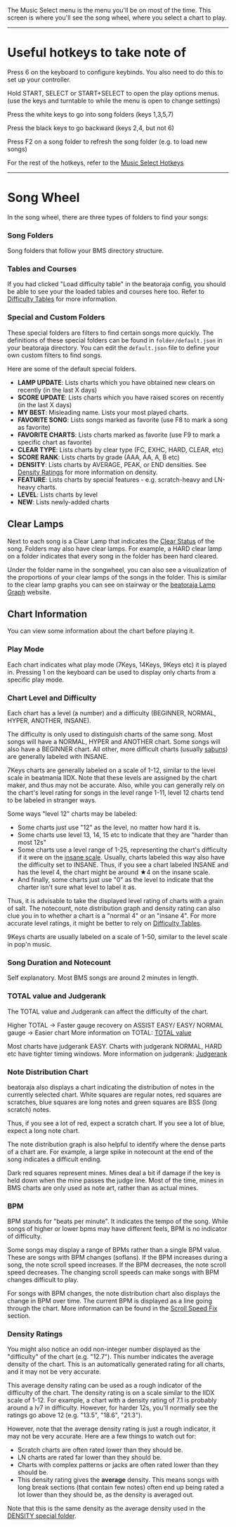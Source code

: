 The Music Select menu is the menu you'll be on most of the time.
This screen is where you'll see the song wheel, where you select a chart to play.

----------
# Useful hotkeys to take note of

Press 6 on the keyboard to configure keybinds. You also need to do this to set up your controller.

Hold START, SELECT or START+SELECT to open the play options menus. (use the keys and turntable to while the menu is open to change settings)

Press the white keys to go into song folders (keys 1,3,5,7)

Press the black keys to go backward (keys 2,4, but not 6)

Press F2 on a song folder to refresh the song folder (e.g. to load new songs)

For the rest of the hotkeys, refer to the [Music Select Hotkeys](Hotkeys#music-select)


----------
# Song Wheel

In the song wheel, there are three types of folders to find your songs:

### Song Folders
Song folders that follow your BMS directory structure.

### Tables and Courses
If you had clicked "Load difficulty table" in the beatoraja config, you should be able to see your the loaded tables and courses here too. Refer to [Difficulty Tables](Difficulty-Tables) for more information.

### Special and Custom Folders
These special folders are filters to find certain songs more quickly.
The definitions of these special folders can be found in `folder/default.json` in your beatoraja directory. You can edit the `default.json` file to define your own custom filters to find songs.

Here are some of the default special folders.

- **LAMP UPDATE**: Lists charts which you have obtained new clears on recently (in the last X days)
- **SCORE UPDATE**: Lists charts which you have raised scores on recently (in the last X days)
- **MY BEST**: Misleading name. Lists your most played charts.
- **FAVORITE SONG**: Lists songs marked as favorite (use F8 to mark a song as favorite)
- **FAVORITE CHARTS**: Lists charts marked as favorite (use F9 to mark a specific chart as favorite)
- **CLEAR TYPE**: Lists charts by clear type (FC, EXHC, HARD, CLEAR, etc)
- **SCORE RANK**: Lists charts by grade (AAA, AA, A, B etc)
- **DENSITY**: Lists charts by AVERAGE, PEAK, or END densities. See [Density Ratings](#density-ratings) for more information on density.
- **FEATURE**: Lists charts by special features - e.g. scratch-heavy and LN-heavy charts.
- **LEVEL**: Lists charts by level
- **NEW**: Lists newly-added charts

## Clear Lamps

Next to each song is a Clear Lamp that indicates the [Clear Status](Scores-and-Clears#clear-status) of the song. Folders may also have clear lamps. For example, a HARD clear lamp on a folder indicates that every song in the folder has been hard cleared.

Under the folder name in the songwheel, you can also see a visualization of the proportions of your clear lamps of the songs in the folder. This is similar to the clear lamp graphs you can see on stairway or the [beatoraja Lamp Graph](http://lnt.softether.net/cgi-bin/beatoraja/index.php) website.

## Chart Information

You can view some information about the chart before playing it.

### Play Mode
Each chart indicates what play mode (7Keys, 14Keys, 9Keys etc) it is played in. Pressing 1 on the keyboard can be used to display only charts from a specific play mode.

### Chart Level and Difficulty
Each chart has a level (a number) and a difficulty (BEGINNER, NORMAL, HYPER, ANOTHER, INSANE).

The difficulty is only used to distinguish charts of the same song. Most songs will have a NORMAL, HYPER and ANOTHER chart. Some songs will also have a BEGINNER chart. All other, more difficult charts (usually [sabuns](Downloading-Songs#downloading-songs-and-sabuns)) are generally labeled with INSANE.

7Keys charts are generally labeled on a scale of 1-12, similar to the level scale in beatmania IIDX. Note that these levels are assigned by the chart maker, and thus may not be accurate. Also, while you can generally rely on the chart's level rating for songs in the level range 1-11, level 12 charts tend to be labeled in stranger ways.

Some ways "level 12" charts may be labeled:
- Some charts just use "12" as the level, no matter how hard it is.
- Some charts use level 13, 14, 15 etc to indicate that they are "harder than most 12s"
- Some charts use a level range of 1-25, representing the chart's difficulty if it were on the [insane scale](Difficulty-Tables#insane-table). Usually, charts labeled this way also have the difficulty set to INSANE. Thus, if you see a chart labeled INSANE and has the level 4, the chart might be around ★4 on the insane scale.
- And finally, some charts just use "0" as the level to indicate that the charter isn't sure what level to label it as.

Thus, it is advisable to take the displayed level rating of charts with a grain of salt. The notecount, note distribution graph and density rating can also clue you in to whether a chart is a "normal 4" or an "insane 4". For more accurate level ratings, it might be better to rely on [Difficulty Tables](Difficulty-Tables).

9Keys charts are usually labeled on a scale of 1-50, similar to the level scale in pop'n music.

### Song Duration and Notecount
Self explanatory. Most BMS songs are around 2 minutes in length.

### TOTAL value and Judgerank
The TOTAL value and Judgerank can affect the difficulty of the chart.

Higher TOTAL -> Faster gauge recovery on ASSIST EASY/ EASY/ NORMAL gauge -> Easier chart
More information on TOTAL: [TOTAL value](Scores-and-Clears#total-value)

Most charts have judgerank EASY. Charts with judgerank NORMAL, HARD etc have tighter timing windows.
More information on judgerank: [Judgerank](Scores-and-Clears#judgerank)


### Note Distribution Chart

beatoraja also displays a chart indicating the distribution of notes in the currently selected chart. White squares are regular notes, red squares are scratches, blue squares are long notes and green squares are BSS (long scratch) notes.

Thus, if you see a lot of red, expect a scratch chart. If you see a lot of blue, expect a long note chart.

The note distribution graph is also helpful to identify where the dense parts of a chart are. For example, a large spike in notecount at the end of the song indicates a difficult ending.

Dark red squares represent mines. Mines deal a bit if damage if the key is held down when the mine passes the judge line. Most of the time, mines in BMS charts are only used as note art, rather than as actual mines.

### BPM

BPM stands for "beats per minute". It indicates the tempo of the song. While songs of higher or lower bpms may have different feels, BPM is no indicator of difficulty.

Some songs may display a range of BPMs rather than a single BPM value. These are songs with BPM changes (soflans). If the BPM increases during a song, the note scroll speed increases. If the BPM decreases, the note scroll speed decreases. The changing scroll speeds can make songs with BPM changes difficult to play.

For songs with BPM changes, the note distribution chart also displays the change in BPM over time. The current BPM is displayed as a line going through the chart. More information can be found in the [Scroll Speed Fix](Configuration#scroll-speed-fix) section.

### Density Ratings

You might also notice an odd non-integer number displayed as the "difficulty" of the chart (e.g. "12.7"). This number indicates the average density of the chart.
This is an automatically generated rating for all charts, and it may not be very accurate.

This average density rating can be used as a rough indicator of the difficulty of the chart. The density rating is on a scale similar to the IIDX scale of 1-12. For example, a chart with a density rating of 7.1 is probably around a lv7 in difficulty. However, for harder 12s, you'll normally see the ratings go above 12 (e.g. "13.5", "18.6", "21.3").

However, note that the average density rating is just a rough indicator, it may not be very accurate. Here are a few things to watch out for:
- Scratch charts are often rated lower than they should be.
- LN charts are rated far lower than they should be.
- Charts with complex patterns or jacks are often rated lower than they should be.
- This density rating gives the **average** density. This means songs with long break sections (that contain few notes) often end up being rated a lot lower than they should be, as the density is averaged out.

Note that this is the same density as the average density used in the [DENSITY special folder](#special-and-custom-folders).

